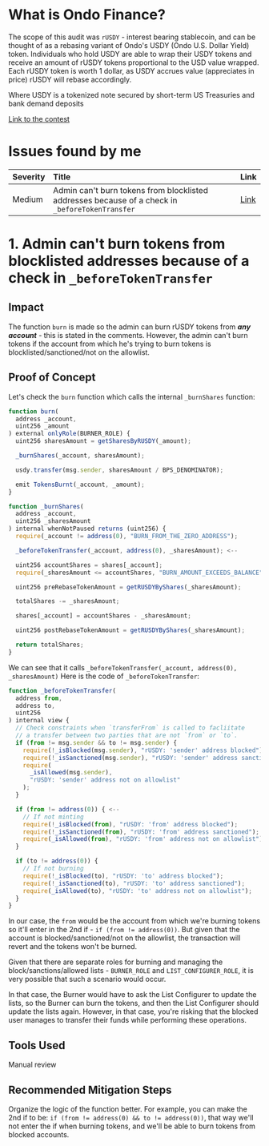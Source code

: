# What is Ondo Finance?
The scope of this audit was `rUSDY` - interest bearing stablecoin, and can be thought of as a rebasing variant of Ondo's USDY (Ondo U.S. Dollar Yield) token. Individuals who hold USDY are able to wrap their USDY tokens and receive an amount of rUSDY tokens proportional to the USD value wrapped. Each rUSDY token is worth 1 dollar, as USDY accrues value (appreciates in price) rUSDY will rebase accordingly.

Where USDY is a tokenized note secured by short-term US Treasuries and bank demand deposits

[Link to the contest](https://code4rena.com/contests/2023-09-ondo-finance)

# Issues found by me

| Severity | Title                                                                                        | Link                                                                       |
| :------- | :------------------------------------------------------------------------------------------- | :------------------------------------------------------------------------- |
| Medium     | Admin can't burn tokens from blocklisted addresses because of a check in `_beforeTokenTransfer` | [Link]() |

# 1. Admin can't burn tokens from blocklisted addresses because of a check in `_beforeTokenTransfer`

## Impact
The function `burn` is made so the admin can burn rUSDY tokens from ***any account*** - this is stated in the comments. However, the admin can't burn tokens if the account from which he's trying to burn tokens is blocklisted/sanctioned/not on the allowlist.
## Proof of Concept
Let's check the `burn` function which calls the internal `_burnShares` function:
```javascript
function burn(
  address _account,
  uint256 _amount
) external onlyRole(BURNER_ROLE) {
  uint256 sharesAmount = getSharesByRUSDY(_amount);

  _burnShares(_account, sharesAmount);

  usdy.transfer(msg.sender, sharesAmount / BPS_DENOMINATOR);

  emit TokensBurnt(_account, _amount);
}

function _burnShares(
  address _account,
  uint256 _sharesAmount
) internal whenNotPaused returns (uint256) {
  require(_account != address(0), "BURN_FROM_THE_ZERO_ADDRESS");

  _beforeTokenTransfer(_account, address(0), _sharesAmount); <--

  uint256 accountShares = shares[_account];
  require(_sharesAmount <= accountShares, "BURN_AMOUNT_EXCEEDS_BALANCE");

  uint256 preRebaseTokenAmount = getRUSDYByShares(_sharesAmount);

  totalShares -= _sharesAmount;

  shares[_account] = accountShares - _sharesAmount;

  uint256 postRebaseTokenAmount = getRUSDYByShares(_sharesAmount);

  return totalShares;
}

```
We can see that it calls `_beforeTokenTransfer(_account, address(0), _sharesAmount)`
Here is the code of `_beforeTokenTransfer`:
```javascript
function _beforeTokenTransfer(
  address from,
  address to,
  uint256
) internal view {
  // Check constraints when `transferFrom` is called to facliitate
  // a transfer between two parties that are not `from` or `to`.
  if (from != msg.sender && to != msg.sender) {
    require(!_isBlocked(msg.sender), "rUSDY: 'sender' address blocked");
    require(!_isSanctioned(msg.sender), "rUSDY: 'sender' address sanctioned");
    require(
      _isAllowed(msg.sender),
      "rUSDY: 'sender' address not on allowlist"
    );
  }

  if (from != address(0)) { <--
    // If not minting
    require(!_isBlocked(from), "rUSDY: 'from' address blocked");
    require(!_isSanctioned(from), "rUSDY: 'from' address sanctioned");
    require(_isAllowed(from), "rUSDY: 'from' address not on allowlist");
  }

  if (to != address(0)) {
    // If not burning
    require(!_isBlocked(to), "rUSDY: 'to' address blocked");
    require(!_isSanctioned(to), "rUSDY: 'to' address sanctioned");
    require(_isAllowed(to), "rUSDY: 'to' address not on allowlist");
  }
}
```
In our case, the `from` would be the account from which we're burning tokens so it'll enter in the 2nd if - `if (from != address(0))`. But given that the account is blocked/sanctioned/not on the allowlist, the transaction will revert and the tokens won't be burned.

Given that there are separate roles for burning and managing the block/sanctions/allowed lists - `BURNER_ROLE` and `LIST_CONFIGURER_ROLE`, it is very possible that such a scenario would occur.

In that case, the Burner would have to ask the List Configurer to update the lists, so the Burner can burn the tokens, and then the List Configurer should update the lists again. However, in that case, you're risking that the blocked user manages to transfer their funds while performing these operations.
## Tools Used
Manual review
## Recommended Mitigation Steps
Organize the logic of the function better. For example, you can make the 2nd if to be:
`if (from != address(0) && to != address(0))`, that way we'll not enter the if when burning tokens, and we'll be able to burn tokens from blocked accounts.
